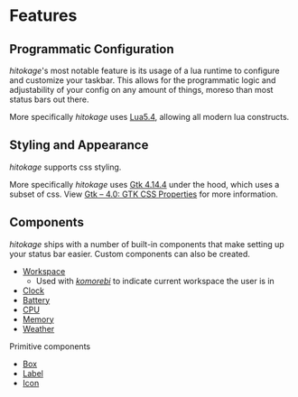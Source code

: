 # Features

## Programmatic Configuration

_hitokage_'s most notable feature is its usage of a lua runtime to configure and customize your taskbar.
This allows for the programmatic logic and adjustability of your config on any amount of things, moreso
than most status bars out there.

More specifically _hitokage_ uses [Lua5.4](https://www.lua.org/versions.html), allowing all modern lua constructs.

## Styling and Appearance

_hitokage_ supports css styling. 

More specifically _hitokage_ uses [Gtk 4.14.4](https://gitlab.gnome.org/GNOME/gtk) under the hood, which
uses a subset of css. View [Gtk – 4.0: GTK CSS Properties](https://docs.gtk.org/gtk4/css-properties.html) for more information.

## Components

_hitokage_ ships with a number of built-in components that make setting up your status bar easier.
Custom components can also be created.

* [Workspace](./lua/workspace.html)
    - Used with [_komorebi_](https://github.com/LGUG2Z/komorebi) to indicate current workspace the user is in
* [Clock](./lua/clock.html)
* [Battery](./lua/battery.html)
* [CPU](./lua/cpu.html)
* [Memory](./lua/memory.html)
* [Weather](./lua/weather.html)

Primitive components

* [Box](./lua/box.html)
* [Label](./lua/label.html)
* [Icon](./lua/icon.html)
